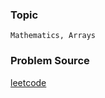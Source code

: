 ### Topic

    Mathematics, Arrays

### Problem Source

[leetcode](https://leetcode.com/problems/range-addition-ii/#/description)

